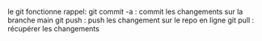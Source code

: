 le git fonctionne rappel:
git commit -a : commit les changements sur la branche main
git push : push les changement sur le repo en ligne
git pull : récupérer les changements
